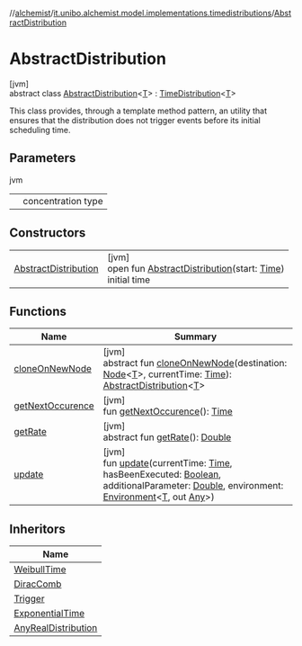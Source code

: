 //[alchemist](../../../index.md)/[it.unibo.alchemist.model.implementations.timedistributions](../index.md)/[AbstractDistribution](index.md)

# AbstractDistribution

[jvm]\
abstract class [AbstractDistribution](index.md)<[T](index.md)> : [TimeDistribution](../../it.unibo.alchemist.model.interfaces/-time-distribution/index.md)<[T](../-weibull-distributed-weibull-time/index.md)> 

This class provides, through a template method pattern, an utility that ensures that the distribution does not trigger events before its initial scheduling time.

## Parameters

jvm

| | |
|---|---|
| <T> | concentration type |

## Constructors

| | |
|---|---|
| [AbstractDistribution](-abstract-distribution.md) | [jvm]<br>open fun [AbstractDistribution](-abstract-distribution.md)(start: [Time](../../it.unibo.alchemist.model.interfaces/-time/index.md))<br>initial time |

## Functions

| Name | Summary |
|---|---|
| [cloneOnNewNode](clone-on-new-node.md) | [jvm]<br>abstract fun [cloneOnNewNode](clone-on-new-node.md)(destination: [Node](../../it.unibo.alchemist.model.interfaces/-node/index.md)<[T](../-weibull-distributed-weibull-time/index.md)>, currentTime: [Time](../../it.unibo.alchemist.model.interfaces/-time/index.md)): [AbstractDistribution](index.md)<[T](../-weibull-distributed-weibull-time/index.md)> |
| [getNextOccurence](get-next-occurence.md) | [jvm]<br>fun [getNextOccurence](get-next-occurence.md)(): [Time](../../it.unibo.alchemist.model.interfaces/-time/index.md) |
| [getRate](../../it.unibo.alchemist.model.interfaces/-time-distribution/get-rate.md) | [jvm]<br>abstract fun [getRate](../../it.unibo.alchemist.model.interfaces/-time-distribution/get-rate.md)(): [Double](https://kotlinlang.org/api/latest/jvm/stdlib/kotlin/-double/index.html) |
| [update](update.md) | [jvm]<br>fun [update](update.md)(currentTime: [Time](../../it.unibo.alchemist.model.interfaces/-time/index.md), hasBeenExecuted: [Boolean](https://kotlinlang.org/api/latest/jvm/stdlib/kotlin/-boolean/index.html), additionalParameter: [Double](https://kotlinlang.org/api/latest/jvm/stdlib/kotlin/-double/index.html), environment: [Environment](../../it.unibo.alchemist.model.interfaces/-environment/index.md)<[T](../-weibull-distributed-weibull-time/index.md), out [Any](https://kotlinlang.org/api/latest/jvm/stdlib/kotlin/-any/index.html)>) |

## Inheritors

| Name |
|---|
| [WeibullTime](../-weibull-time/index.md) |
| [DiracComb](../-dirac-comb/index.md) |
| [Trigger](../-trigger/index.md) |
| [ExponentialTime](../-exponential-time/index.md) |
| [AnyRealDistribution](../-any-real-distribution/index.md) |
